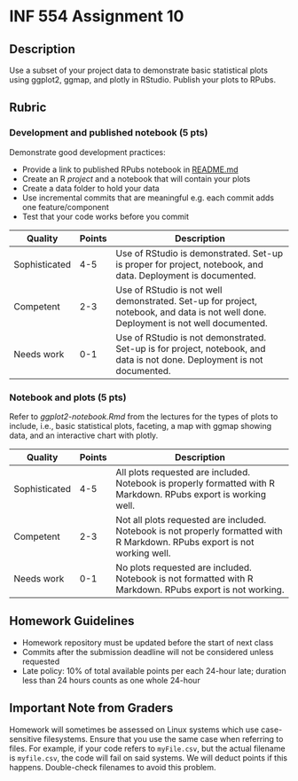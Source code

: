 # INF 554 Assignment 10

## Description

Use a subset of your project data to demonstrate basic statistical plots using ggplot2, ggmap, and plotly in RStudio. Publish your plots to RPubs.

## Rubric

### Development and published notebook (5 pts)

Demonstrate good development practices:

- Provide a link to published RPubs notebook in [README.md](README.md)
- Create an R *project* and a notebook that will contain your plots
- Create a data folder to hold your data
- Use incremental commits that are meaningful e.g. each commit adds one feature/component
- Test that your code works before you commit

| Quality       | Points | Description |
| ------------- | ------ | ----------- |
| Sophisticated | 4-5    | Use of RStudio is demonstrated. Set-up is proper for project, notebook, and data. Deployment is documented. |
| Competent     | 2-3    | Use of RStudio is not well demonstrated. Set-up for project, notebook, and data is not well done. Deployment is not well documented. |
| Needs work    | 0-1    | Use of RStudio is not demonstrated. Set-up is for project, notebook, and data is not done. Deployment is not documented. |

### Notebook and plots (5 pts)

Refer to *ggplot2-notebook.Rmd* from the lectures for the types of plots to include, i.e., basic statistical plots, faceting, a map with ggmap showing data, and an interactive chart with plotly.

| Quality       | Points | Description |
| ------------- | ------ | ----------- |
| Sophisticated | 4-5    | All plots requested are included. Notebook is properly formatted with R Markdown. RPubs export is working well. |
| Competent     | 2-3    | Not all plots requested are included. Notebook is not properly formatted with R Markdown. RPubs export is not working well. |
| Needs work    | 0-1    | No plots requested are included. Notebook is not formatted with R Markdown. RPubs export is not working. |

## Homework Guidelines

- Homework repository must be updated before the start of next class
- Commits after the submission deadline will not be considered unless requested
- Late policy: 10% of total available points per each 24-hour late; duration less than 24 hours counts as one whole 24-hour

## Important Note from Graders

Homework will sometimes be assessed on Linux systems which use case-sensitive filesystems. Ensure that you use the same case when referring to files. For example, if your code refers to `myFile.csv`, but the actual filename is `myfile.csv`, the code will fail on said systems. We will deduct points if this happens. Double-check filenames to avoid this problem.
